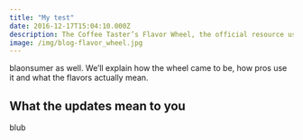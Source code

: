 ```yaml
---
title: "My test"
date: 2016-12-17T15:04:10.000Z
description: The Coffee Taster’s Flavor Wheel, the official resource used by coffee tasters, has been revised for the first time this year.
image: /img/blog-flavor_wheel.jpg
---
```


blaonsumer as well. We’ll explain how the wheel came to be, how pros use it and what the flavors actually mean.

## What the updates mean to you

blub
